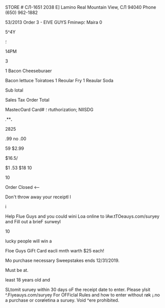 STORE # СЛ-1651
2038  E]  Lamino  Real
Mountain  View,  СЛ  94040
Phone  (650)  962-1882

53/2013
Order
3  -  EIVE  GUYS
Fminwp؛  Maira  0

5^4Υ

؛

14ΡΜ

3

1  Bacon  Cheeseburaer

Bacon
lettuce
Toiratoes
1  Reoular  Fry
1  Reaular  Soda

Sub  lotal

Sales  Tax
Order  Total

MastecOard
Card#
؛
rtuthorization;  NIISDG

 *.******.***

2825

.99
no
.00

59
$2.99

$16.5/

$1 .53
$18 10

10

Order  Closed  <—

Don't  throw  away  your  receiptl l

i

Help  Flue  Guys  and  you  could  wini
Loa  online  to  lAw.tTOeauys.com/suryey
and  Fill  out  a  brieF  surweyl

10

lucky  people  will  win  a

Floe  Guys  GiFt  Card  eacli  mnth
warth  $25  each!

Mo  purchase  necessary
Sweepstakes  ends  12/31/2019.

Must  be  at.

least  18  years  old  and

SLtomit  suruey  within  30  days
oF  the  receipt  date  to  enter.
Please  ylsit  ^.Fiyeauys.com/suryey
For  OFFiclal  Rules  and  how  to  enter
without  røk ¡.no  a  purchase  or
corøletina  a  suruey.
Void  ^ere  prohibited.

